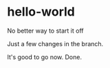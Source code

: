 # hello-world
No better way to start it off

Just a few changes in the branch.

It's good to go now. Done.
